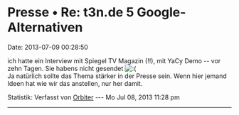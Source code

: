 Presse • Re: t3n.de 5 Google-Alternativen
=========================================

Date: 2013-07-09 00:28:50

ich hatte ein Interview mit Spiegel TV Magazin (!!), mit YaCy Demo \--
vor zehn Tagen. Sie habens nicht gesendet
![:(](http://forum.yacy-websuche.de/images/smilies/icon_e_sad.gif "Sad")\
Ja natürlich sollte das Thema stärker in der Presse sein. Wenn hier
jemand Ideen hat wie wir das anstellen, nur her damit.

Statistik: Verfasst von
[Orbiter](http://forum.yacy-websuche.de/memberlist.php?mode=viewprofile&u=2)
--- Mo Jul 08, 2013 11:28 pm

------------------------------------------------------------------------
